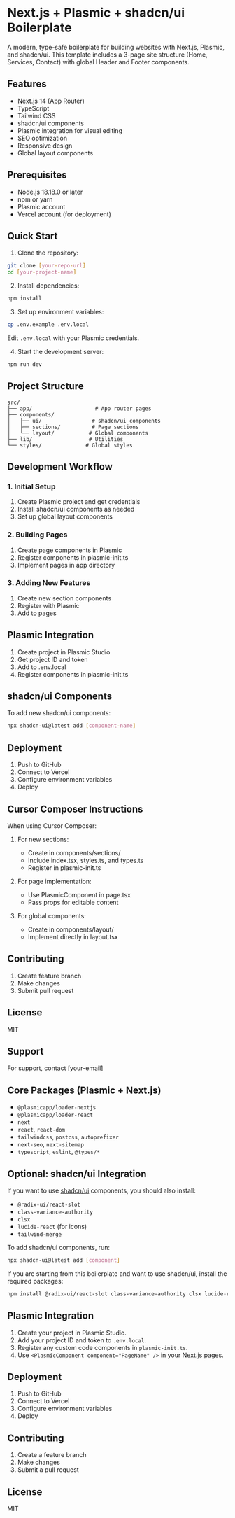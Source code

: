 # Next.js + Plasmic + shadcn/ui Boilerplate

A modern, type-safe boilerplate for building websites with Next.js, Plasmic, and shadcn/ui. This template includes a 3-page site structure (Home, Services, Contact) with global Header and Footer components.

## Features

- Next.js 14 (App Router)
- TypeScript
- Tailwind CSS
- shadcn/ui components
- Plasmic integration for visual editing
- SEO optimization
- Responsive design
- Global layout components

## Prerequisites

- Node.js 18.18.0 or later
- npm or yarn
- Plasmic account
- Vercel account (for deployment)

## Quick Start

1. Clone the repository:
```bash
git clone [your-repo-url]
cd [your-project-name]
```

2. Install dependencies:
```bash
npm install
```

3. Set up environment variables:
```bash
cp .env.example .env.local
```
Edit `.env.local` with your Plasmic credentials.

4. Start the development server:
```bash
npm run dev
```

## Project Structure

```
src/
├── app/                    # App router pages
├── components/
│   ├── ui/                # shadcn/ui components
│   ├── sections/          # Page sections
│   └── layout/           # Global components
├── lib/                  # Utilities
└── styles/              # Global styles
```

## Development Workflow

### 1. Initial Setup

1. Create Plasmic project and get credentials
2. Install shadcn/ui components as needed
3. Set up global layout components

### 2. Building Pages

1. Create page components in Plasmic
2. Register components in plasmic-init.ts
3. Implement pages in app directory

### 3. Adding New Features

1. Create new section components
2. Register with Plasmic
3. Add to pages

## Plasmic Integration

1. Create project in Plasmic Studio
2. Get project ID and token
3. Add to .env.local
4. Register components in plasmic-init.ts

## shadcn/ui Components

To add new shadcn/ui components:
```bash
npx shadcn-ui@latest add [component-name]
```

## Deployment

1. Push to GitHub
2. Connect to Vercel
3. Configure environment variables
4. Deploy

## Cursor Composer Instructions

When using Cursor Composer:

1. For new sections:
   - Create in components/sections/
   - Include index.tsx, styles.ts, and types.ts
   - Register in plasmic-init.ts

2. For page implementation:
   - Use PlasmicComponent in page.tsx
   - Pass props for editable content

3. For global components:
   - Create in components/layout/
   - Implement directly in layout.tsx

## Contributing

1. Create feature branch
2. Make changes
3. Submit pull request

## License

MIT

## Support

For support, contact [your-email]

## Core Packages (Plasmic + Next.js)
- `@plasmicapp/loader-nextjs`
- `@plasmicapp/loader-react`
- `next`
- `react`, `react-dom`
- `tailwindcss`, `postcss`, `autoprefixer`
- `next-seo`, `next-sitemap`
- `typescript`, `eslint`, `@types/*`

## Optional: shadcn/ui Integration
If you want to use [shadcn/ui](https://ui.shadcn.com/) components, you should also install:
- `@radix-ui/react-slot`
- `class-variance-authority`
- `clsx`
- `lucide-react` (for icons)
- `tailwind-merge`

To add shadcn/ui components, run:
```bash
npx shadcn-ui@latest add [component]
```

If you are starting from this boilerplate and want to use shadcn/ui, install the required packages:
```bash
npm install @radix-ui/react-slot class-variance-authority clsx lucide-react tailwind-merge
```

## Plasmic Integration
1. Create your project in Plasmic Studio.
2. Add your project ID and token to `.env.local`.
3. Register any custom code components in `plasmic-init.ts`.
4. Use `<PlasmicComponent component="PageName" />` in your Next.js pages.

## Deployment
1. Push to GitHub
2. Connect to Vercel
3. Configure environment variables
4. Deploy

## Contributing
1. Create a feature branch
2. Make changes
3. Submit a pull request

## License
MIT
